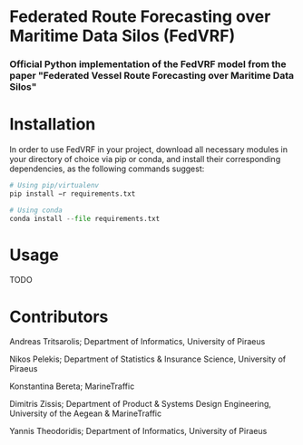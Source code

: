 # Federated Route Forecasting over Maritime Data Silos (FedVRF)
### Official Python implementation of the FedVRF model from the paper "Federated Vessel Route Forecasting over Maritime Data Silos"


# Installation 

In order to use FedVRF in your project, download all necessary modules in your directory of choice via pip or conda, and install their corresponding dependencies, as the following commands suggest:

```Python
# Using pip/virtualenv
pip install −r requirements.txt

# Using conda
conda install --file requirements.txt
```


# Usage

TODO

# Contributors
Andreas Tritsarolis; Department of Informatics, University of Piraeus

Nikos Pelekis; Department of Statistics & Insurance Science, University of Piraeus

Konstantina Bereta; MarineTraffic

Dimitris Zissis; Department of Product & Systems Design Engineering, University of the Aegean & MarineTraffic

Yannis Theodoridis; Department of Informatics, University of Piraeus
